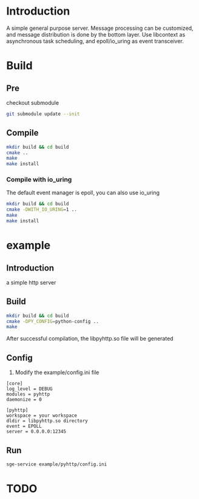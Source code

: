# Introduction
A simple general purpose server. Message processing can be customized, and message distribution is done by the bottom layer. Use libcontext as asynchronous task scheduling, and epoll/io_uring as event transceiver.

# Build
## Pre
checkout submodule
```bash
git submodule update --init
```

## Compile
```bash
mkdir build && cd build
cmake ..
make
make install
```

### Compile with io_uring
The default event manager is epoll, you can also use io_uring
```bash
mkdir build && cd build
cmake -DWITH_IO_URING=1 ..
make
make install
```

# example
## Introduction
a simple http server
## Build
```bash
mkdir build && cd build
cmake -DPY_CONFIG=python-config ..
make
```
After successful compilation, the libpyhttp.so file will be generated

## Config
1. Modify the example/config.ini file
```
[core]
log_level = DEBUG
modules = pyhttp
daemonize = 0

[pyhttp]
workspace = your workspace
dldir = libpyhttp.so directory
event = EPOLL
server = 0.0.0.0:12345
```

## Run
```bash
sge-service example/pyhttp/config.ini
```

# TODO
